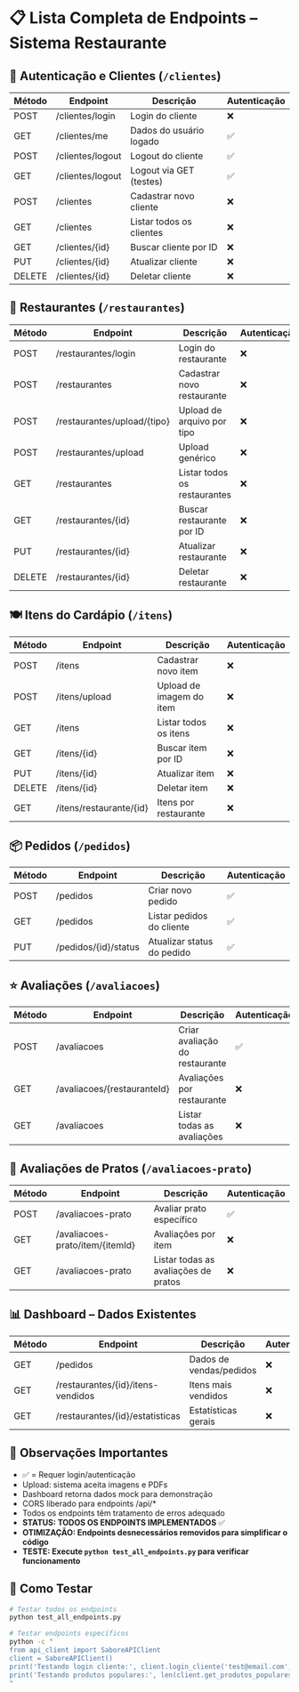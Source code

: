 # 📋 Lista Completa de Endpoints – Sistema Restaurante

## 🔐 Autenticação e Clientes (`/clientes`)

| Método | Endpoint | Descrição | Autenticação |
|--------|-----------|------------|--------------|
| POST   | /clientes/login           | Login do cliente             | ❌ |
| GET    | /clientes/me              | Dados do usuário logado      | ✅ |
| POST   | /clientes/logout          | Logout do cliente            | ✅ |
| GET    | /clientes/logout          | Logout via GET (testes)      | ✅ |
| POST   | /clientes                 | Cadastrar novo cliente       | ❌ |
| GET    | /clientes                 | Listar todos os clientes     | ❌ |
| GET    | /clientes/{id}            | Buscar cliente por ID        | ❌ |
| PUT    | /clientes/{id}            | Atualizar cliente            | ❌ |
| DELETE | /clientes/{id}            | Deletar cliente              | ❌ |

## 🏪 Restaurantes (`/restaurantes`)

| Método | Endpoint | Descrição | Autenticação |
|--------|-----------|------------|--------------|
| POST   | /restaurantes/login           | Login do restaurante          | ❌ |
| POST   | /restaurantes                 | Cadastrar novo restaurante    | ❌ |
| POST   | /restaurantes/upload/{tipo}   | Upload de arquivo por tipo    | ❌ |
| POST   | /restaurantes/upload          | Upload genérico               | ❌ |
| GET    | /restaurantes                 | Listar todos os restaurantes  | ❌ |
| GET    | /restaurantes/{id}            | Buscar restaurante por ID     | ❌ |
| PUT    | /restaurantes/{id}            | Atualizar restaurante         | ❌ |
| DELETE | /restaurantes/{id}            | Deletar restaurante           | ❌ |

## 🍽️ Itens do Cardápio (`/itens`)

| Método | Endpoint | Descrição | Autenticação |
|--------|-----------|------------|--------------|
| POST   | /itens                    | Cadastrar novo item          | ❌ |
| POST   | /itens/upload             | Upload de imagem do item     | ❌ |
| GET    | /itens                    | Listar todos os itens        | ❌ |
| GET    | /itens/{id}               | Buscar item por ID           | ❌ |
| PUT    | /itens/{id}               | Atualizar item               | ❌ |
| DELETE | /itens/{id}               | Deletar item                 | ❌ |
| GET    | /itens/restaurante/{id}   | Itens por restaurante        | ❌ |

## 📦 Pedidos (`/pedidos`)

| Método | Endpoint | Descrição | Autenticação |
|--------|-----------|------------|--------------|
| POST   | /pedidos               | Criar novo pedido          | ✅ |
| GET    | /pedidos               | Listar pedidos do cliente  | ✅ |
| PUT    | /pedidos/{id}/status   | Atualizar status do pedido | ✅ |

## ⭐ Avaliações (`/avaliacoes`)

| Método | Endpoint | Descrição | Autenticação |
|--------|-----------|------------|--------------|
| POST   | /avaliacoes                      | Criar avaliação do restaurante  | ✅ |
| GET    | /avaliacoes/{restauranteId}      | Avaliações por restaurante      | ❌ |
| GET    | /avaliacoes                      | Listar todas as avaliações      | ❌ |

## 🍴 Avaliações de Pratos (`/avaliacoes-prato`)

| Método | Endpoint | Descrição | Autenticação |
|--------|-----------|------------|--------------|
| POST   | /avaliacoes-prato                  | Avaliar prato específico           | ✅ |
| GET    | /avaliacoes-prato/item/{itemId}    | Avaliações por item                | ❌ |
| GET    | /avaliacoes-prato                  | Listar todas as avaliações de pratos| ❌ |

## 📊 Dashboard – Dados Existentes

| Método | Endpoint | Descrição | Autenticação |
|--------|-----------|------------|--------------|
| GET    | /pedidos               | Dados de vendas/pedidos        | ❌ |
| GET    | /restaurantes/{id}/itens-vendidos | Itens mais vendidos | ❌ |
| GET    | /restaurantes/{id}/estatisticas   | Estatísticas gerais | ❌ |

## 📝 Observações Importantes
- ✅ = Requer login/autenticação  
- Upload: sistema aceita imagens e PDFs  
- Dashboard retorna dados mock para demonstração  
- CORS liberado para endpoints /api/*  
- Todos os endpoints têm tratamento de erros adequado
- **STATUS: TODOS OS ENDPOINTS IMPLEMENTADOS** ✅
- **OTIMIZAÇÃO: Endpoints desnecessários removidos para simplificar o código**
- **TESTE: Execute `python test_all_endpoints.py` para verificar funcionamento**

## 🧪 Como Testar
```bash
# Testar todos os endpoints
python test_all_endpoints.py

# Testar endpoints específicos
python -c "
from api_client import SaboreAPIClient
client = SaboreAPIClient()
print('Testando login cliente:', client.login_cliente('test@email.com', 'senha'))
print('Testando produtos populares:', len(client.get_produtos_populares()))
"
```  
